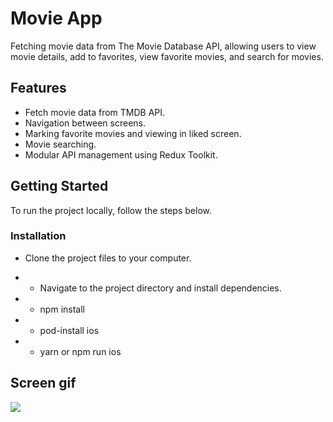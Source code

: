 # Movie App

Fetching movie data from The Movie Database API, allowing users to view movie details, add to favorites, view favorite movies, and search for movies.

## Features

- Fetch movie data from TMDB API.
- Navigation between screens.
- Marking favorite movies and viewing in liked screen.
- Movie searching.
- Modular API management using Redux Toolkit.

## Getting Started

To run the project locally, follow the steps below.


### Installation

- Clone the project files to your computer.

- - Navigate to the project directory and install dependencies.

- - npm install
- - pod-install ios
- - yarn or npm run ios

## Screen gif

![](screen.gif)

